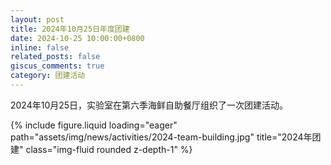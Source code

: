 ```yaml
---
layout: post
title: 2024年10月25日年度团建
date: 2024-10-25 10:00:00+0800
inline: false
related_posts: false
giscus_comments: true
category: 团建活动
---
```


2024年10月25日，实验室在第六季海鲜自助餐厅组织了一次团建活动。

{% include figure.liquid loading="eager" path="assets/img/news/activities/2024-team-building.jpg" title="2024年团建" class="img-fluid rounded z-depth-1" %}
